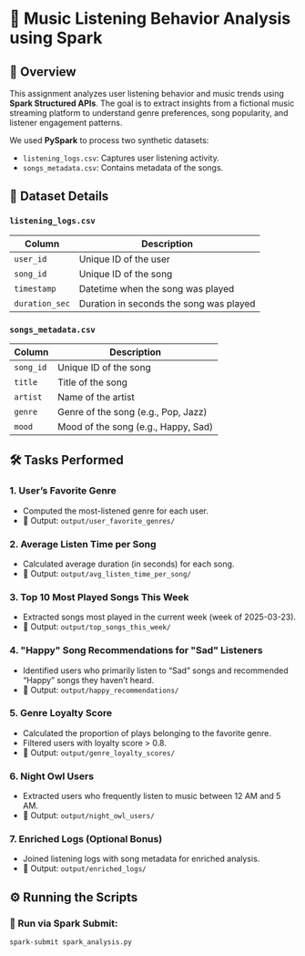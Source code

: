 # 🎵 Music Listening Behavior Analysis using Spark

## 📘 Overview
This assignment analyzes user listening behavior and music trends using **Spark Structured APIs**. The goal is to extract insights from a fictional music streaming platform to understand genre preferences, song popularity, and listener engagement patterns.

We used **PySpark** to process two synthetic datasets:
- `listening_logs.csv`: Captures user listening activity.
- `songs_metadata.csv`: Contains metadata of the songs.

## 📂 Dataset Details

### `listening_logs.csv`
| Column       | Description                                  |
|--------------|----------------------------------------------|
| `user_id`    | Unique ID of the user                        |
| `song_id`    | Unique ID of the song                        |
| `timestamp`  | Datetime when the song was played            |
| `duration_sec` | Duration in seconds the song was played     |

### `songs_metadata.csv`
| Column       | Description                                  |
|--------------|----------------------------------------------|
| `song_id`    | Unique ID of the song                        |
| `title`      | Title of the song                            |
| `artist`     | Name of the artist                           |
| `genre`      | Genre of the song (e.g., Pop, Jazz)          |
| `mood`       | Mood of the song (e.g., Happy, Sad)          |

## 🛠️ Tasks Performed

### 1. **User’s Favorite Genre**
- Computed the most-listened genre for each user.
- 📁 Output: `output/user_favorite_genres/`

### 2. **Average Listen Time per Song**
- Calculated average duration (in seconds) for each song.
- 📁 Output: `output/avg_listen_time_per_song/`

### 3. **Top 10 Most Played Songs This Week**
- Extracted songs most played in the current week (week of 2025-03-23).
- 📁 Output: `output/top_songs_this_week/`

### 4. **"Happy" Song Recommendations for "Sad" Listeners**
- Identified users who primarily listen to “Sad” songs and recommended “Happy” songs they haven’t heard.
- 📁 Output: `output/happy_recommendations/`

### 5. **Genre Loyalty Score**
- Calculated the proportion of plays belonging to the favorite genre.
- Filtered users with loyalty score > 0.8.
- 📁 Output: `output/genre_loyalty_scores/`

### 6. **Night Owl Users**
- Extracted users who frequently listen to music between 12 AM and 5 AM.
- 📁 Output: `output/night_owl_users/`

### 7. **Enriched Logs (Optional Bonus)**
- Joined listening logs with song metadata for enriched analysis.
- 📁 Output: `output/enriched_logs/`

## ⚙️ Running the Scripts

### 🚀 Run via Spark Submit:
```bash
spark-submit spark_analysis.py
